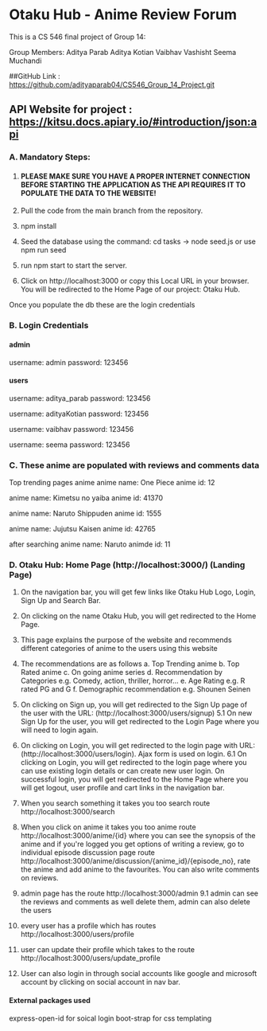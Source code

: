 # Otaku Hub - Anime Review Forum
This is a CS 546 final project of Group 14:

Group Members:
Aditya Parab
Aditya Kotian
Vaibhav Vashisht
Seema Muchandi

##GitHub Link : https://github.com/adityaparab04/CS546_Group_14_Project.git

## API Website for project : https://kitsu.docs.apiary.io/#introduction/json:api

### A. Mandatory Steps:

1. #### PLEASE MAKE SURE YOU HAVE A PROPER INTERNET CONNECTION BEFORE STARTING THE APPLICATION AS THE API REQUIRES IT TO POPULATE THE DATA TO THE WEBSITE!

2. Pull the code from the main branch from the repository.

3. npm install 

4. Seed the database using the command: cd tasks -> node seed.js or use npm run seed

5. run npm start to start the server.

6. Click on http://localhost:3000 or copy this Local URL in your browser. You will be redirected to the Home Page of our project: Otaku Hub.

Once you populate the db these are the login credentials
### B. Login Credentials

#### admin
 username: admin
 password: 123456

#### users
username: aditya_parab
password: 123456

username: adityaKotian
password: 123456

username: vaibhav
password: 123456

username: seema
password: 123456

### C. These anime are populated with reviews and comments data
  Top trending pages anime
  anime name: One Piece
  anime id: 12
  
  anime name: Kimetsu no yaiba
  anime id: 41370
  
  anime name: Naruto Shippuden
  anime id: 1555
  
  anime name: Jujutsu Kaisen
  anime id: 42765
  
  after searching
  anime name: Naruto
  animde id: 11

### D. Otaku Hub: Home Page (http://localhost:3000/) (Landing Page)

1. On the navigation bar, you will get few links like Otaku Hub Logo, Login, Sign Up and Search Bar.

2. On clicking on the name Otaku Hub, you will get redirected to the Home Page.

3. This page explains the purpose of the website and recommends different categories of anime to the users using this website

4. The recommendations are as follows
    a. Top Trending anime
    b. Top Rated anime
    c. On going anime series
    d. Recommendation by Categories e.g. Comedy, action, thriller, horror...
    e. Age Rating e.g. R rated PG and G
    f. Demographic recommendation e.g. Shounen Seinen
 
5. On clicking on Sign up, you will get redirected to the Sign Up page of the user with the URL: (http://localhost:3000/users/signup) 
5.1 On new Sign Up for the user, you will get redirected to the Login Page where you will need to login again. 

6. On clicking on Login, you will get redirected to the login page with URL: (http://localhost:3000/users/login). Ajax form is used on login.
6.1 On clicking on Login, you will get redirected to the login page where you can use existing login details or can create new user login. On successful login, you will get redirected to the Home Page where you will get logout, user profile and cart links in the navigation bar.

7. When you search something it takes you too search route http://localhost:3000/search

8. When you click on anime  it takes you too anime route http://localhost:3000/anime/{id} where you can see the synopsis of the anime and if you're logged you get options of writing a review, go to individual episode discussion page route http://localhost:3000/anime/discussion/{anime_id}/{episode_no}, rate the anime and add anime to the favourites. You can also write comments on reviews.

9. admin page has the route http://localhost:3000/admin
9.1 admin can see the reviews and comments as well delete them, admin can also delete the users

10. every user has a profile which has routes http://localhost:3000/users/profile

11. user can update their profile which takes to the route http://localhost:3000/users/update_profile

12. User can also login in through social accounts like google and microsoft account by clicking on social account in nav bar.

#### External packages used
express-open-id for soical login
boot-strap for css templating
